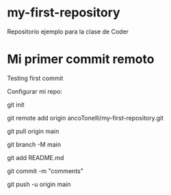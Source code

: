 # my-first-repository
Repositorio ejemplo para la clase de Coder

# Mi primer commit remoto
Testing first commit

Configurar mi repo:

git init

git remote add origin ancoTonelli/my-first-repository.git

git pull origin main

git branch -M main


git add README.md

git commit -m "comments"

git push -u origin main
